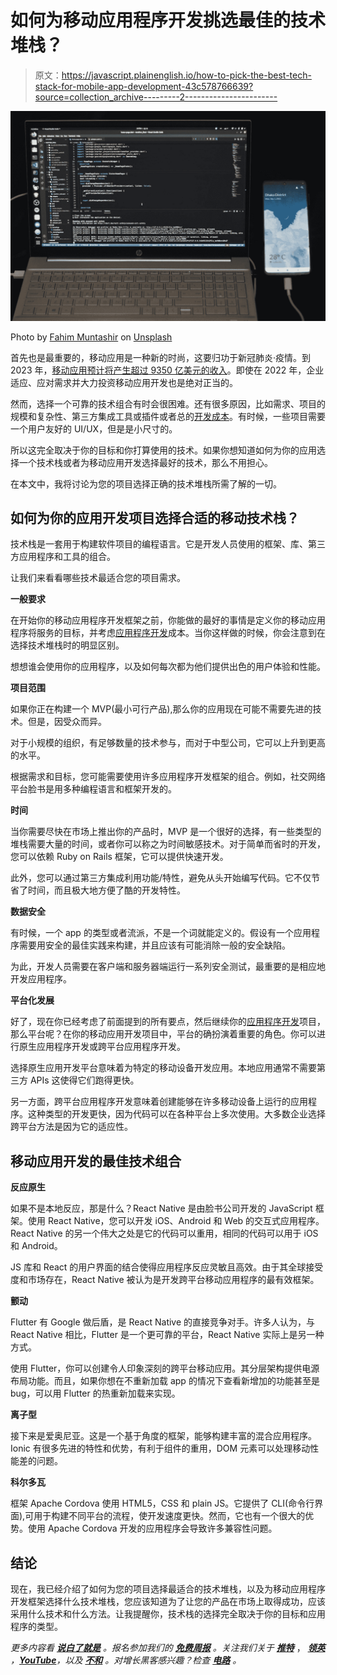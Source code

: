 # 如何为移动应用程序开发挑选最佳的技术堆栈？

> 原文：<https://javascript.plainenglish.io/how-to-pick-the-best-tech-stack-for-mobile-app-development-43c578766639?source=collection_archive---------2----------------------->

![](img/84bb8133ef033ff15fbe4916027e4e70.png)

Photo by [Fahim Muntashir](https://unsplash.com/@f12r?utm_source=medium&utm_medium=referral) on [Unsplash](https://unsplash.com?utm_source=medium&utm_medium=referral)

首先也是最重要的，移动应用是一种新的时尚，这要归功于新冠肺炎·疫情。到 2023 年，[移动应用预计将产生超过 9350 亿美元的收入](https://buildfire.com/app-statistics/)。即使在 2022 年，企业适应、应对需求并大力投资移动应用开发也是绝对正当的。

然而，选择一个可靠的技术组合有时会很困难。还有很多原因，比如需求、项目的规模和复杂性、第三方集成工具或插件或者总的[开发成本](https://www.resourcifi.com/blog/app-development-cost?utm_source=PlainEnglish&utm_medium=Offsite)。有时候，一些项目需要一个用户友好的 UI/UX，但是是小尺寸的。

所以这完全取决于你的目标和你打算使用的技术。如果你想知道如何为你的应用选择一个技术栈或者为移动应用开发选择最好的技术，那么不用担心。

在本文中，我将讨论为您的项目选择正确的技术堆栈所需了解的一切。

## **如何为你的应用开发项目选择合适的移动技术栈？**

技术栈是一套用于构建软件项目的编程语言。它是开发人员使用的框架、库、第三方应用程序和工具的组合。

让我们来看看哪些技术最适合您的项目需求。

**一般要求**

在开始你的移动应用程序开发框架之前，你能做的最好的事情是定义你的移动应用程序将服务的目标，并考虑[应用程序开发](https://www.resourcifi.com/blog/app-development?utm_source=PlainEnglish&utm_medium=Offsite)成本。当你这样做的时候，你会注意到在选择技术堆栈时的明显区别。

想想谁会使用你的应用程序，以及如何每次都为他们提供出色的用户体验和性能。

**项目范围**

如果你正在构建一个 MVP(最小可行产品),那么你的应用现在可能不需要先进的技术。但是，因受众而异。

对于小规模的组织，有足够数量的技术参与，而对于中型公司，它可以上升到更高的水平。

根据需求和目标，您可能需要使用许多应用程序开发框架的组合。例如，社交网络平台脸书是用多种编程语言和框架开发的。

**时间**

当你需要尽快在市场上推出你的产品时，MVP 是一个很好的选择，有一些类型的堆栈需要大量的时间，或者你可以称之为时间敏感技术。对于简单而省时的开发，您可以依赖 Ruby on Rails 框架，它可以提供快速开发。

此外，您可以通过第三方集成利用功能/特性，避免从头开始编写代码。它不仅节省了时间，而且极大地方便了酷的开发特性。

**数据安全**

有时候，一个 app 的类型或者流派，不是一个词就能定义的。假设有一个应用程序需要用安全的最佳实践来构建，并且应该有可能消除一般的安全缺陷。

为此，开发人员需要在客户端和服务器端运行一系列安全测试，最重要的是相应地开发应用程序。

**平台化发展**

好了，现在你已经考虑了前面提到的所有要点，然后继续你的[应用程序开发](https://www.resourcifi.com/resources/ebooks/9-stages-mobile-app-development?utm_source=PlainEnglish&utm_medium=Offsite)项目，那么平台呢？在你的移动应用开发项目中，平台的确扮演着重要的角色。你可以进行原生应用程序开发或跨平台应用程序开发。

选择原生应用开发平台意味着为特定的移动设备开发应用。本地应用通常不需要第三方 APIs 这使得它们跑得更快。

另一方面，跨平台应用程序开发意味着创建能够在许多移动设备上运行的应用程序。这种类型的开发更快，因为代码可以在各种平台上多次使用。大多数企业选择跨平台方法是因为它的适应性。

## 移动应用开发的最佳技术组合

**反应原生**

如果不是本地反应，那是什么？React Native 是由脸书公司开发的 JavaScript 框架。使用 React Native，您可以开发 iOS、Android 和 Web 的交互式应用程序。React Native 的另一个伟大之处是它的代码可以重用，相同的代码可以用于 iOS 和 Android。

JS 库和 React 的用户界面的结合使得应用程序反应灵敏且高效。由于其全球接受度和市场存在，React Native 被认为是开发跨平台移动应用程序的最有效框架。

**颤动**

Flutter 有 Google 做后盾，是 React Native 的直接竞争对手。许多人认为，与 React Native 相比，Flutter 是一个更可靠的平台，React Native 实际上是另一种方式。

使用 Flutter，你可以创建令人印象深刻的跨平台移动应用。其分层架构提供电源布局功能。而且，如果你想在不重新加载 app 的情况下查看新增加的功能甚至是 bug，可以用 Flutter 的热重新加载来实现。

**离子型**

接下来是爱奥尼亚。这是一个基于角度的框架，能够构建丰富的混合应用程序。Ionic 有很多先进的特性和优势，有利于组件的重用，DOM 元素可以处理移动性能差的问题。

**科尔多瓦**

框架 Apache Cordova 使用 HTML5，CSS 和 plain JS。它提供了 CLI(命令行界面),可用于构建不同平台的流程，使开发速度更快。然而，它也有一个很大的优势。使用 Apache Cordova 开发的应用程序会导致许多兼容性问题。

## 结论

现在，我已经介绍了如何为您的项目选择最适合的技术堆栈，以及为移动应用程序开发框架选择什么技术堆栈，您应该知道为了让您的产品在市场上取得成功，应该采用什么技术和什么方法。让我提醒你，技术栈的选择完全取决于你的目标和应用程序的类型。

*更多内容看* [***说白了就是***](https://plainenglish.io/) *。报名参加我们的* [***免费周报***](http://newsletter.plainenglish.io/) *。关注我们关于* [***推特***](https://twitter.com/inPlainEngHQ) ， [***领英***](https://www.linkedin.com/company/inplainenglish/) *，*[***YouTube***](https://www.youtube.com/channel/UCtipWUghju290NWcn8jhyAw)*，以及* [***不和***](https://discord.gg/GtDtUAvyhW) *。对增长黑客感兴趣？检查* [***电路***](https://circuit.ooo/) *。*